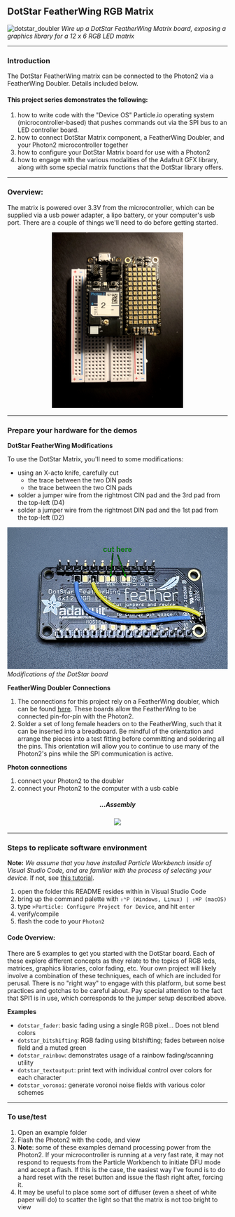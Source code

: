 ## DotStar FeatherWing RGB Matrix

![dotstar_doubler](imgs/dotstar_doubler.JPG)
*Wire up a DotStar FeatherWing Matrix board, exposing a graphics library for a 12 x 6 RGB LED matrix*

---

### Introduction 

The DotStar FeatherWing matrix can be connected to the Photon2 via a FeatherWing Doubler.  Details included below.

#### This project series demonstrates the following:

1. how to write code with the "Device OS" Particle.io operating system (microcontroller-based) that pushes commands out via the SPI bus to an LED controller board.
1. how to connect DotStar Matrix component, a FeatherWing Doubler, and your Photon2 microcontroller together
1. how to configure your DotStar Matrix board for use with a Photon2
1. how to engage with the various modalities of the Adafruit GFX library, along with some special matrix functions that the DotStar library offers.

---

### Overview: 

The matrix is powered over 3.3V from the microcontroller, which can be supplied via a usb power adapter, a lipo battery, or your computer's usb port.  There are a couple of things we'll need to do before getting started.

<div align="center"><img src="imgs/dotstar_top.jpg" width="300px"></div>

---

### Prepare your hardware for the demos

**DotStar FeatherWing Modifications**

To use the DotStar Matrix, you'll need to some modifications:

- using an X-acto knife, carefully cut 
	- the trace between the two DIN pads
	- the trace between the two CIN pads
- solder a jumper wire from the rightmost CIN pad and the 3rd pad from the top-left (D4)
- solder a jumper wire from the rightmost DIN pad and the 1st pad from the top-left (D2)

![dotstar bottom](imgs/dotstarmatrix-spi1.png)
*Modifications of the DotStar board*

**FeatherWing Doubler Connections**

1. The connections for this project rely on a FeatherWing doubler, which can be found [here](https://www.adafruit.com/product/2890).  These boards allow the FeatherWing to be connected pin-for-pin with the Photon2.
1. Solder a set of long female headers on to the FeatherWing, such that it can be inserted into a breadboard.  Be mindful of the orientation and arrange the pieces into a test fitting before committing and soldering all the pins.  This orientation will allow you to continue to use many of the Photon2's pins while the SPI communication is active.

**Photon connections**

1. connect your Photon2 to the doubler
1. connect your Photon2 to the computer with a usb cable 

<div align="center"><h5>...Assembly</h5><img src="imgs/assembly_01.png"></img></div>

---

### Steps to replicate software environment

**Note:** *We assume that you have installed Particle Workbench inside of Visual Studio Code, and are familiar with the process of selecting your device.*  If not, see [this tutorial](https://github.com/Berkeley-MDes/tdf-fa24-equilet/blob/main/_tutorials/installation_compilation/p2_pw_tutorial/README.md).

1. open the folder this README resides within in Visual Studio Code
1. bring up the command palette with `⇧⌃P (Windows, Linux) | ⇧⌘P (macOS)` 
1. type `>Particle: Configure Project for Device`, and hit `enter`
1. verify/compile
1. flash the code to your `Photon2` 

#### Code Overview:

There are 5 examples to get you started with the DotStar board.  Each of these explore different concepts as they relate to the topics of RGB leds, matrices, graphics libraries, color fading, etc.  Your own project will likely involve a combination of these techniques, each of which are included for perusal.  There is no "right way" to engage with this platform, but some best practices and gotchas to be careful about.  Pay special attention to the fact that SPI1 is in use, which corresponds to the jumper setup described above.  

**Examples**

- `dotstar_fader`: basic fading using a single RGB pixel...  Does not blend colors
- `dotstar_bitshifting`: RGB fading using bitshifting; fades between noise field and a muted green
- `dotstar_rainbow`: demonstrates usage of a rainbow fading/scanning utility
- `dotstar_textoutput`: print text with individual control over colors for each character
- `dotstar_voronoi`: generate voronoi noise fields with various color schemes 

---

### To use/test

1. Open an example folder
1. Flash the Photon2 with the code, and view
1. **Note**: some of these examples demand processing power from the Photon2.  If your microcontroller is running at a very fast rate, it may not respond to requests from the Particle Workbench to initiate DFU mode and accept a flash.  If this is the case, the easiest way I've found is to do a hard reset with the reset button and issue the flash right after, forcing it.
1. It may be useful to place some sort of diffuser (even a sheet of white paper will do) to scatter the light so that the matrix is not too bright to view